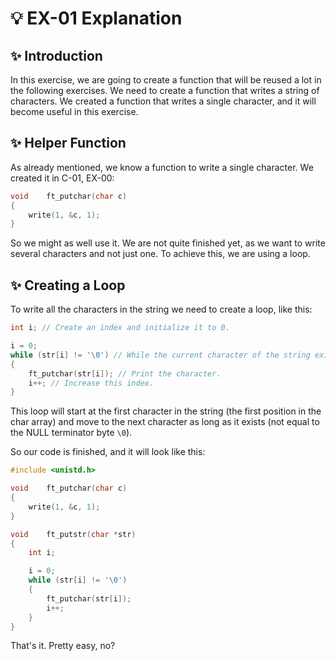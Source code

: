 # 💡 EX-01 Explanation

## ✨ Introduction

In this exercise, we are going to create a function that will be reused a lot in the following exercises. We need to create a function
that writes a string of characters. We created a function that writes a single character, and it will become useful in this exercise.

## ✨ Helper Function

As already mentioned, we know a function to write a single character. We created it in C-01, EX-00:
```c
void	ft_putchar(char c)
{
	write(1, &c, 1);
}
```

So we might as well use it. We are not quite finished yet, as we want to write several characters and not just one.
To achieve this, we are using a loop.

## ✨ Creating a Loop

To write all the characters in the string we need to create a loop, like this:
```c
int	i; // Create an index and initialize it to 0.

i = 0;
while (str[i] != '\0') // While the current character of the string exists.
{
	ft_putchar(str[i]); // Print the character.
	i++; // Increase this index.
}
```

This loop will start at the first character in the string (the first position in the char array) and move to the next character as long as it exists (not equal to the NULL terminator byte `\0`).

So our code is finished, and it will look like this:
```c
#include <unistd.h>

void	ft_putchar(char c)
{
	write(1, &c, 1);
}

void	ft_putstr(char *str)
{
	int	i;

	i = 0;
	while (str[i] != '\0')
	{
		ft_putchar(str[i]);
		i++;
	}
}
```

That's it. Pretty easy, no?